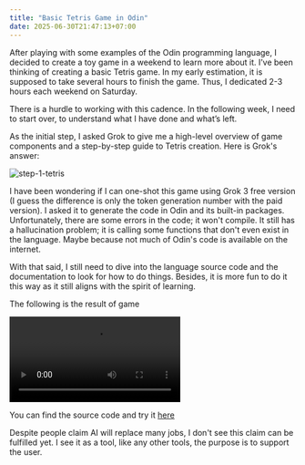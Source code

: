 ```yaml
---
title: "Basic Tetris Game in Odin"
date: 2025-06-30T21:47:13+07:00
---
```


After playing with some examples of the Odin programming language, I decided to create a toy game in a weekend to learn more about it. I’ve been thinking of creating a basic Tetris game. In my early estimation, it is supposed to take several hours to finish the game. Thus, I dedicated 2-3 hours each weekend on Saturday.

There is a hurdle to working with this cadence. In the following week, I need to start over, to understand what I have done and what’s left.

As the initial step, I asked Grok to give me a high-level overview of game components and a step-by-step guide to Tetris creation.
Here is Grok's answer:

![step-1-tetris](/images/step-1-tetris.png)

I have been wondering if I can one-shot this game using Grok 3 free version (I guess the difference is only the token generation number with the paid version).
I asked it to generate the code in Odin and its built-in packages. Unfortunately, there are some errors in the code; it won't compile. 
It still has a hallucination problem; it is calling some functions that don't even exist in the language. 
Maybe because not much of Odin's code is available on the internet.

With that said, I still need to dive into the language source code and the documentation to look for how to do things.
Besides, it is more fun to do it this way as it still aligns with the spirit of learning.

The following is the result of game

<video src="/videos/simple_tetris.webm" controls></video>

You can find the source code and try it [here](https://github.com/kru/tetris)

Despite people claim AI will replace many jobs, I don't see this claim can be fulfilled yet. 
I see it as a tool, like any other tools, the purpose is to support the user.